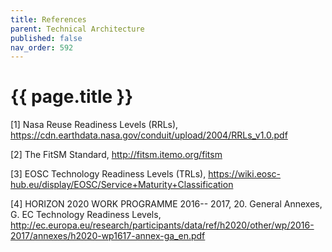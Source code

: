 ```yaml
---
title: References
parent: Technical Architecture
published: false
nav_order: 592
---
```


# {{ page.title }}

[1] Nasa Reuse Readiness Levels (RRLs), <https://cdn.earthdata.nasa.gov/conduit/upload/2004/RRLs_v1.0.pdf>

[2] The FitSM Standard, <http://fitsm.itemo.org/fitsm>

[3] EOSC Technology Readiness Levels (TRLs), <https://wiki.eosc-hub.eu/display/EOSC/Service+Maturity+Classification>

[4] HORIZON 2020 WORK PROGRAMME 2016-- 2017, 20. General Annexes, G.
EC Technology Readiness Levels, <http://ec.europa.eu/research/participants/data/ref/h2020/other/wp/2016-2017/annexes/h2020-wp1617-annex-ga_en.pdf>
